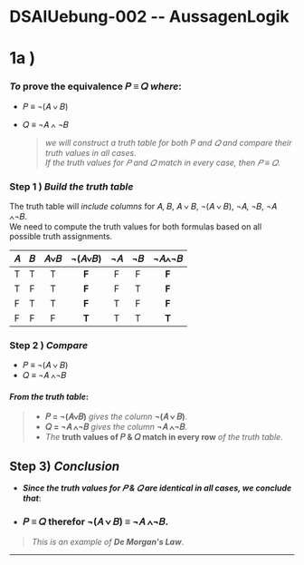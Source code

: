 # DSAIUebung-002 -- AussagenLogik  

# 1a )  
### *To* **prove the equivalence 𝑃 ≡ 𝑄** *where*:  
  - 𝑃 ≡ ¬(𝐴 ∨ 𝐵)  
  - 𝑄 ≡ ¬𝐴 ∧ ¬𝐵  

    > *we will construct a truth table for both P and 𝑄 and compare their truth values in all cases.  
    > If the truth values for 𝑃 and 𝑄 match in every case, then 𝑃 ≡ 𝑄.*  

### Step 1 ) *Build the truth table*  

The truth table will *include columns* for 𝐴, 𝐵, 𝐴 ∨ 𝐵, ¬(𝐴 ∨ 𝐵), ¬𝐴, ¬𝐵, ¬𝐴 ∧¬𝐵.   
We need to compute the truth values for both formulas based on all possible truth assignments.  

| 𝐴 | 𝐵 | 𝐴∨𝐵 | ¬(𝐴∨𝐵) | ¬𝐴 | ¬𝐵 | ¬𝐴∧¬𝐵 |  
|:-:|:-:|:----:|:------:|:--:|:--:|:------:|  
| T | T |   T  |  **F** |  F |  F |  **F** |  
| T | F |   T  |  **F** |  F |  T |  **F** |  
| F | T |   T  |  **F** |  T |  F |  **F** |  
| F | F |   F  |  **T** |  T |  T |  **T** |  


### Step 2 ) *Compare*   

  - 𝑃 ≡ ¬(𝐴 ∨ 𝐵)  
  - 𝑄 ≡ ¬𝐴 ∧¬𝐵  

#### *From the truth table*:  
  > - **𝑃 = ¬(𝐴∨𝐵)** *gives the column* **¬(𝐴 ∨ 𝐵)**.
  > - **𝑄 = ¬𝐴 ∧¬𝐵** *gives the column* **¬𝐴 ∧¬𝐵**.  
  > - *The* **truth values of 𝑃 & 𝑄 match in every row** *of the truth table*.  

## Step 3) *Conclusion*  

 - ***Since the truth values for 𝑃 & 𝑄 are  identical in all cases, we conclude that***:  


 - ### 𝑃 ≡ 𝑄 therefor ¬(𝐴 ∨ 𝐵) ≡ ¬𝐴 ∧¬𝐵.  

> *This is an example of* ***De Morgan's Law***.  

---  

